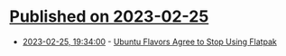 # [Published on 2023-02-25](index.md)

* [2023-02-25, 19:34:00](https://linux.slashdot.org/story/23/02/25/197216/ubuntu-flavors-agree-to-stop-using-flatpak?utm_source=rss1.0mainlinkanon&utm_medium=feed) - [Ubuntu Flavors Agree to Stop Using Flatpak](https://linux.slashdot.org/story/23/02/25/197216/ubuntu-flavors-agree-to-stop-using-flatpak?utm_source=rss1.0mainlinkanon&utm_medium=feed)
